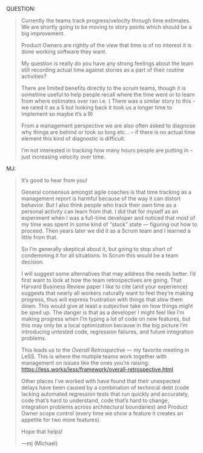 QUESTION:
> Currently the teams track progress/velocity through time estimates. We are shortly going to be moving to story points which should
> be a big improvement.
>
> Product Owners are rightly of the view that time is of no interest it is done working software they want.
>
> My question is really do you have any strong feelings about the team still recording actual time against stories as a part of their routine activities?
>
> There are limited benefits directly to the scrum teams, though it is sometime useful to help people recall where the time went or to learn from where estimates over ran  i.e. ( There was a similar story to this - we rated it as a 5 but looking back it took us a longer time to implement so maybe it’s a 9)
>
> From a management perspective we are also often asked to diagnose why things are behind or took so long etc… – if there is no actual time element this kind of diagnostic is difficult.
>
> I’m not interested in tracking how many hours people are putting in – just increasing velocity over time.

MJ:
> It’s good to hear from you!
>
> General consensus amongst agile coaches is that time tracking as a management report is harmful because of the way it can distort behavior.  But I also think people who track their own time as a personal activity can learn from that.  I did that for myself as an experiment when I was a full-time developer and noticed that most of my time was spent in some kind of “stuck” state — figuring out how to proceed.  Then years later we did it as a Scrum team and I learned a little from that.
>
> So I’m generally skeptical about it, but going to stop short of condemming it for all situations. In Scrum this would be a team decision.
>
> I will suggest some alternatives that may address the needs better.  I’d first want to look at how the team retrospectives are going.  That Harvard Business Review paper I like to cite (and your experience) suggests that nearly all workers naturally want to feel they’re making progress, thus will express frustration with things that slow them down.  This would give at least a *subjective* take on how things might be sped up.  The danger is that as a developer I might feel like I’m making progress when I’m typing a lot of code on new features, but this may only be a local optimization because in the big picture I’m introducing untested code, regression failures, and future integration problems.
>
> This leads us to the *Overall Retrospective* — my favorite meeting in LeSS.  This is where the multiple teams work together with management on issues like the ones you’re raising: <https://less.works/less/framework/overall-retrospective.html>
>
> Other places I’ve worked with have found that their unexpected delays have been caused by a combination of technical debt (code lacking automated regression tests that run quickly and accurately, code that’s hard to understand, code that’s hard to change, integration problems across architectural boundaries) and Product Owner scope control (every time we show a feature it creates an appetite for two more features).
>
> Hope that helps!
>
> —mj
> (Michael)